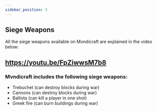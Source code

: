 ```yaml
---
sidebar_position: 3
---
```


## Siege Weapons
All the siege weapons available on Mvndicraft are explained in the video below:
## https://youtu.be/FpZiwwsM7b8
### Mvndicraft includes the following siege weapons:
- Trebuchet (can destroy blocks during war)
- Cannons (can destroy blocks during war)
- Ballista (can kill a player in one shot)
- Greek fire (can burn buildings during war)
